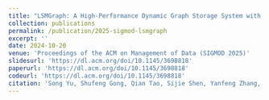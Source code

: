 ```yaml
---
title: "LSMGraph: A High-Performance Dynamic Graph Storage System with Multi-level CSR"
collection: publications
permalink: /publication/2025-sigmod-lsmgraph
excerpt: ''
date: 2024-10-20
venue: 'Proceedings of the ACM on Management of Data (SIGMOD 2025)'
slidesurl: 'https://dl.acm.org/doi/10.1145/3698818'
paperurl: 'https://dl.acm.org/doi/10.1145/3698818'
codeurl: 'https://dl.acm.org/doi/10.1145/3698818'
citation: 'Song Yu, Shufeng Gong, Qian Tao, Sijie Shen, Yanfeng Zhang, Wenyuan Yu, Pengxi Liu, Zhixin Zhang, Hongfu Li, Xiaojian Luo, Ge Yu, and Jingren Zhou. &quot;LSMGraph: A High-Performance Dynamic Graph Storage System with Multi-level CSR.&quot; <i>Proceedings of the ACM on Management of Data (SIGMOD 2025)</i>, 2(6): 243:1-28, 2025.'
---
```

